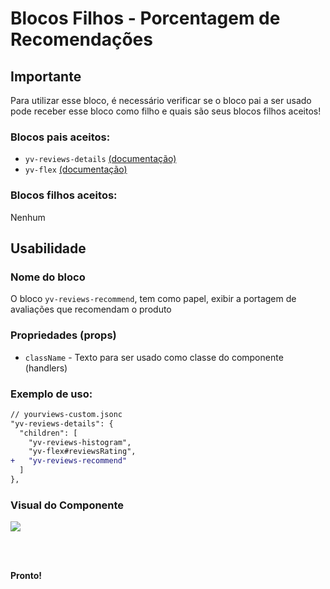 # Blocos Filhos - Porcentagem de Recomendações
## Importante

Para utilizar esse bloco, é necessário verificar se o bloco pai a ser usado pode receber esse bloco como filho e quais são seus blocos filhos aceitos!

### Blocos pais aceitos:

 - `yv-reviews-details` [(documentação)](https://github.com/yourviewsbyhiplatform/documentacoes/blob/master/Blocos%20Filhos%20-%20Detalhes%20das%20avalia%C3%A7%C3%B5es.md)
 - `yv-flex` [(documentação)](https://github.com/yourviewsbyhiplatform/documentacoes/blob/master/Blocos%20Filhos%20-%20Flex%20Box.md)

### Blocos filhos aceitos:

Nenhum
 
## Usabilidade

### Nome do bloco

O bloco `yv-reviews-recommend`, tem como papel, exibir a portagem de avaliações que recomendam o produto

### Propriedades (props)

 - `className` - Texto para ser usado como classe do componente (handlers)

### Exemplo de uso:

```diff
// yourviews-custom.jsonc
"yv-reviews-details": {
  "children": [
    "yv-reviews-histogram",
    "yv-flex#reviewsRating",
+   "yv-reviews-recommend"
  ]
},
```

### Visual do Componente
![](https://i.imgur.com/hVWiqTY.png)

<br>
<br>

**Pronto!**
<!--stackedit_data:
eyJoaXN0b3J5IjpbLTcxMTk4MzZdfQ==
-->